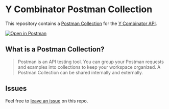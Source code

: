 # Y Combinator Postman Collection

This repository contains a [Postman Collection](/collection.json) for the [Y Combinator API](https://api.ycombinator.com/v0.1/docs).

[![Open in Postman](https://run.pstmn.io/button.svg)](https://www.postman.com/fern-api/workspace/fern-ycombinator)

## What is a Postman Collection?

> Postman is an API testing tool. You can group your Postman requests and examples into collections to keep your workspace organized. A Postman Collection can be shared internally and externally.

## Issues

Feel free to [leave an issue](https://github.com/fern-ycombinator/ycombinator-postman/issues) on this repo.

